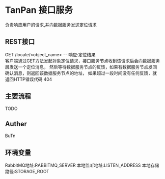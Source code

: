 TanPan 接口服务
===

负责响应用户的请求,并向数据服务发送定位请求


## REST接口
GET /locate/<object_name> -- 响应:定位结果  
客户端通过GET方法发起对象定位请求，接口服务节点收到该请求后会向数据服务层发送一个定位消息，
然后等待数据服务节点的反馈，如果有数据服务节点发回确认消息，则返回该数据服务节点的地址，
如果超过一段时间没有任何反馈，就返回HTTP错误代码 404

## 主要流程
TODO

## Auther
BuTn

## 环境变量
RabbitMQ地址:RABBITMQ_SERVER
本地监听地址:LISTEN_ADDRESS
本地存储路径:STORAGE_ROOT
